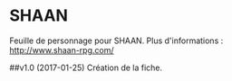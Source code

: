 # SHAAN

Feuille de personnage pour SHAAN. 
Plus d'informations : http://www.shaan-rpg.com/

##v1.0 (2017-01-25)
Création de la fiche.
